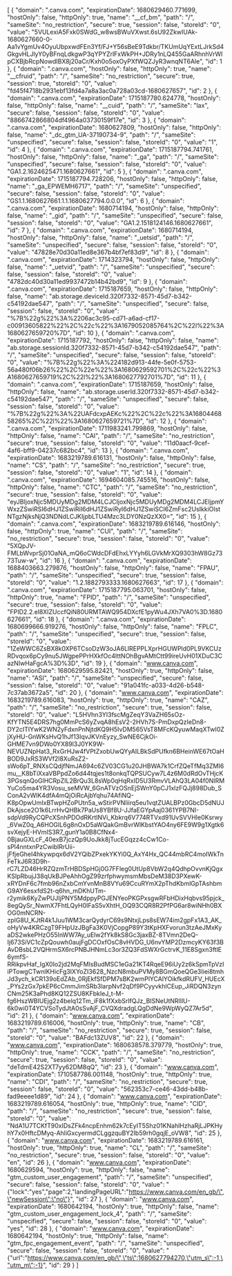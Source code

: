 [
{
    "domain": ".canva.com",
    "expirationDate": 1680629460.771699,
    "hostOnly": false,
    "httpOnly": true,
    "name": "__cf_bm",
    "path": "/",
    "sameSite": "no_restriction",
    "secure": true,
    "session": false,
    "storeId": "0",
    "value": "5VULexiA5Fxk0SWdG_w8wsBWuVXwst.6sU92ZkwIUAk-1680627660-0-Aa1vYgmUv4OyuUbpxwdFEn3Yf/FJ+Y56sBeE9Tdkbr/TKUmUqYExtLJrkSd4GkgvHLJlyY0yBFnqLdkgwP3qYPYZrlFxWkPH+JDRy1nLQ455GaARhnhVrWIpCXBjbRcpNowdIBX8j20aCr/Kxh0o5oxOyPXfWQZJyR3wnqNT6Ale",
    "id": 1
},
{
    "domain": ".canva.com",
    "hostOnly": false,
    "httpOnly": true,
    "name": "__cfruid",
    "path": "/",
    "sameSite": "no_restriction",
    "secure": true,
    "session": true,
    "storeId": "0",
    "value": "fd45f4718b2931ebf13fd4a7a8a3ac0a728a03cd-1680627657",
    "id": 2
},
{
    "domain": ".canva.com",
    "expirationDate": 1715187780.624778,
    "hostOnly": false,
    "httpOnly": false,
    "name": "__cuid",
    "path": "/",
    "sameSite": "lax",
    "secure": false,
    "session": false,
    "storeId": "0",
    "value": "8866742866804df4964a03730159f17e",
    "id": 3
},
{
    "domain": ".canva.com",
    "expirationDate": 1680627809,
    "hostOnly": false,
    "httpOnly": false,
    "name": "_dc_gtm_UA-37190734-9",
    "path": "/",
    "sameSite": "unspecified",
    "secure": false,
    "session": false,
    "storeId": "0",
    "value": "1",
    "id": 4
},
{
    "domain": ".canva.com",
    "expirationDate": 1715187794.741761,
    "hostOnly": false,
    "httpOnly": false,
    "name": "_ga",
    "path": "/",
    "sameSite": "unspecified",
    "secure": false,
    "session": false,
    "storeId": "0",
    "value": "GA1.2.1624625471.1680627661",
    "id": 5
},
{
    "domain": ".canva.com",
    "expirationDate": 1715187794.728206,
    "hostOnly": false,
    "httpOnly": false,
    "name": "_ga_EPWEMH6717",
    "path": "/",
    "sameSite": "unspecified",
    "secure": false,
    "session": false,
    "storeId": "0",
    "value": "GS1.1.1680627661.1.1.1680627794.0.0.0",
    "id": 6
},
{
    "domain": ".canva.com",
    "expirationDate": 1680714194,
    "hostOnly": false,
    "httpOnly": false,
    "name": "_gid",
    "path": "/",
    "sameSite": "unspecified",
    "secure": false,
    "session": false,
    "storeId": "0",
    "value": "GA1.2.1518124146.1680627661",
    "id": 7
},
{
    "domain": ".canva.com",
    "expirationDate": 1680714194,
    "hostOnly": false,
    "httpOnly": false,
    "name": "_uetsid",
    "path": "/",
    "sameSite": "unspecified",
    "secure": false,
    "session": false,
    "storeId": "0",
    "value": "47828e70d30a11ed8e367b4bf7ef83d9",
    "id": 8
},
{
    "domain": ".canva.com",
    "expirationDate": 1714323794,
    "hostOnly": false,
    "httpOnly": false,
    "name": "_uetvid",
    "path": "/",
    "sameSite": "unspecified",
    "secure": false,
    "session": false,
    "storeId": "0",
    "value": "4782dc40d30a11ed9937472b14b42bd9",
    "id": 9
},
{
    "domain": ".canva.com",
    "expirationDate": 1715187659,
    "hostOnly": false,
    "httpOnly": false,
    "name": "ab.storage.deviceId.320f7332-8571-45d7-b342-c54192dae547",
    "path": "/",
    "sameSite": "unspecified",
    "secure": false,
    "session": false,
    "storeId": "0",
    "value": "%7B%22g%22%3A%2206ac3c95-cd71-a6ad-cf17-c00913605822%22%2C%22c%22%3A1679052085764%2C%22l%22%3A1680627659720%7D",
    "id": 10
},
{
    "domain": ".canva.com",
    "expirationDate": 1715187792,
    "hostOnly": false,
    "httpOnly": false,
    "name": "ab.storage.sessionId.320f7332-8571-45d7-b342-c54192dae547",
    "path": "/",
    "sameSite": "unspecified",
    "secure": false,
    "session": false,
    "storeId": "0",
    "value": "%7B%22g%22%3A%224182d913-44fe-5e0f-5753-56a480f06b26%22%2C%22e%22%3A1680629592701%2C%22c%22%3A1680627659719%2C%22l%22%3A1680627792701%7D",
    "id": 11
},
{
    "domain": ".canva.com",
    "expirationDate": 1715187659,
    "hostOnly": false,
    "httpOnly": false,
    "name": "ab.storage.userId.320f7332-8571-45d7-b342-c54192dae547",
    "path": "/",
    "sameSite": "unspecified",
    "secure": false,
    "session": false,
    "storeId": "0",
    "value": "%7B%22g%22%3A%22UAFdcxpAEKc%22%2C%22c%22%3A1680446858265%2C%22l%22%3A1680627659721%7D",
    "id": 12
},
{
    "domain": ".canva.com",
    "expirationDate": 1711983241.799869,
    "hostOnly": false,
    "httpOnly": false,
    "name": "CAI",
    "path": "/",
    "sameSite": "no_restriction",
    "secure": true,
    "session": false,
    "storeId": "0",
    "value": "11d0aacf-9cef-4af6-bff9-04237c682bc4",
    "id": 13
},
{
    "domain": ".canva.com",
    "expirationDate": 1683219789.616131,
    "hostOnly": false,
    "httpOnly": false,
    "name": "CS",
    "path": "/",
    "sameSite": "no_restriction",
    "secure": true,
    "session": false,
    "storeId": "0",
    "value": "1",
    "id": 14
},
{
    "domain": ".canva.com",
    "expirationDate": 1694604085.745516,
    "hostOnly": false,
    "httpOnly": false,
    "name": "CTC",
    "path": "/",
    "sameSite": "no_restriction",
    "secure": true,
    "session": false,
    "storeId": "0",
    "value": "eyJBIjoxNjc5MDUyMDg2MDM4LCJCIjoxNjc5MDUyMDg2MDM4LCJEIjpmYWxzZSwiRSI6dHJ1ZSwiRiI6dHJ1ZSwiRyI6dHJ1ZSwiSCI6ZmFsc2UsIkkiOlstNTgzNjksNjQ3NDNdLCJKIjpbLTU4Mzc3LDY0NzQzXX0=",
    "id": 15
},
{
    "domain": ".canva.com",
    "expirationDate": 1683219789.616146,
    "hostOnly": false,
    "httpOnly": true,
    "name": "CUI",
    "path": "/",
    "sameSite": "no_restriction",
    "secure": true,
    "session": false,
    "storeId": "0",
    "value": "5XQpJV-FMLbWvprSj01OaNA_mQ6oCWdcDFdEhxLYYyh6LGVkMrXQ9303hW8Gz7373Tuw-w",
    "id": 16
},
{
    "domain": ".canva.com",
    "expirationDate": 1688403663.279876,
    "hostOnly": false,
    "httpOnly": false,
    "name": "FPAU",
    "path": "/",
    "sameSite": "unspecified",
    "secure": true,
    "session": false,
    "storeId": "0",
    "value": "1.2.1882793333.1680627663",
    "id": 17
},
{
    "domain": ".canva.com",
    "expirationDate": 1715187795.063701,
    "hostOnly": false,
    "httpOnly": true,
    "name": "FPID",
    "path": "/",
    "sameSite": "unspecified",
    "secure": true,
    "session": false,
    "storeId": "0",
    "value": "FPID2.2.el8XIZUccfQiN80URMTAWQ954DXcfE1pyWu4JXh7VA0%3D.1680627661",
    "id": 18
},
{
    "domain": ".canva.com",
    "expirationDate": 1680699666.919276,
    "hostOnly": false,
    "httpOnly": false,
    "name": "FPLC",
    "path": "/",
    "sameSite": "unspecified",
    "secure": true,
    "session": false,
    "storeId": "0",
    "value": "1ZeWWC6ZsBX8k0XP6TCsoDzW3oJA6LlREPPLXprHGUWPld0PL9VKCUzRDvqox6pCy9nu5JWgpePPrHXkfOc4IttNOhBgvAMtCtt99ireUvH01XDuC3CazNIwHaFgcA%3D%3D",
    "id": 19
},
{
    "domain": "www.canva.com",
    "expirationDate": 1680629595.82421,
    "hostOnly": true,
    "httpOnly": false,
    "name": "ASI",
    "path": "/",
    "sameSite": "unspecified",
    "secure": false,
    "session": false,
    "storeId": "0",
    "value": "91a041fc-a033-4d26-b548-7c37ab3672a5",
    "id": 20
},
{
    "domain": "www.canva.com",
    "expirationDate": 1683219789.616083,
    "hostOnly": true,
    "httpOnly": true,
    "name": "CAZ",
    "path": "/",
    "sameSite": "no_restriction",
    "secure": true,
    "session": false,
    "storeId": "0",
    "value": "L5HVhn3YI3fscMgZeqY3VaZH65sOz-KfYTN5E4DRS7hg0MmPcS6yZvqA8hEsV2-2HVh7S-PmDxpQzIeDn8-DY2cITIYwK2WN2yFdxnPnNjtdKQ9H5IvDM565VsT8MFcKQyuwMaqXTwI0ZjXyHU-GnWKsHvQ1hJf13IqvJKVnEyzy_SwNE6CjkOi-GHME7vn9DWo0YX89l3J0YK9W-NEVUZNpHat3_RxGrHJw4fVPtZxobUwQYyAILBkSdPUfkn6BHeinWE67tOaHBOD9JxRS3WVf2l8XuRsZ2-sWo6pT_RNXsCQdjfNmJA694c6ZV03CG1u20JHBWA7k1CrfZQeTfMq3ZMI6mu__K8bTiXxaVBPpdZo6d44tqjes1t8onkqTQPSUCyw7L4z6M0dRdOvTHjcK3PGsqnQoGlHCRpZIL2BrQu3L8sWp0qHqRxID5U3RmvVLAhQ3LA04f0NIRMYuCo5ma4YR3Vosu_seMVW_6GnATVzOSnEjSWnY0pCJ1xlzFQJj898Dub_SConA2vWlK4dfA4mQjOiRcAjbYqhu74AfiNQ-K8pOpwUmIxBTwpHZoPUtn5a_wStirPVNIiirq5eu1vqtZUALBPz0GbcD5dNUJDkAjsce2O1k6LrrHvQHBk7PaUs8YBf8U-JJfaEGYpAaj0361YPB7NI-sdpVd9RyCQPcXSnhPDOdRKrtlNVi_Kbkrq6V774RTVxd91UvSVVHIe0Ksrwy_6VwZ0q_A6HOGIL6g8nOxD5aWQakGmBvrWlKbstYAO4ny6FE9W9g1Xgtk6svXejyE-HVmIS3R7_gunY1a0B8CfNx4-0BjauGXLcF_40exB7jczQp9UoJkk8jTucEGqzz4cCw1Co-sPl4nntxnPzCwiblRrUii-jFfjeGheI4hkywpqx6dV2YQibZPxekYKYi0Q_AxY4Hx_QC44mbRC4moIWkTnFeTkJ6R3D9h-rC7LZD46HrRZQzmTrHBDSpHGj0G7FFleg0UtUp8VbW2q4QdhpOvvnKjQgxKSIpRbujJ38qUkBJPeAhhOgZ99zrfphwymsmMbsDeM38D3PXewK-xRYDnF6c7fmb96nZxbCmYvnMnB8VYu69CcuRYmX2pThdKbmlGpTAshbmG9AY6esxfdS2t-q6hn_mDKhUTm-r2ymik6KyZwPUJIjPNY5MdppyPGJENYeoPKGPxsgwRFbHDixHqbvs95pjck_8egQySr_NwmX7FhtLQyH0IFaS5vXhtH_OQ93CQR8R2PfPG6ar8wiNHh0BXOG0mNCRN-zplG8U_KJtR4k1Juu1WM3carQydyrC69s9NtxjLps8sEW74im2gpFx1A3_AK_oHyVw4KRCzgT9FHpUzJBgFa3K0VjCopgP89Y3tKpHXFvorun3tzAeJMxKyaDS2wkePHzO55InWW7Ay_uElw2fYk8kS8Gc3jaxBZ-8TVmn2DeQ-Ij673SiVC1cZpQouwh0aujFgDCOxfOsC8vHVDG_U6nvYMP2DzmcyKY63f3BAvDBsbL2VQHrmSX6rcPNBJHNmLc3or3ZQ3FdSWXrGctrvK_11E8Sgxn3ftlE6ymfS-RRikpvHaf_IgX0Io2jd2MqFMlsBudMSC1eGa21KT4RqeE96iUy2z6kSpmTpVzIiPTowgCTwnlKHicFg3IXYoZI3628_NzcN8mbuPVMy8BGmQoeQGe3Iiei8tmhJd3ych_kCR139oEdZAb_0RjEkfSfDPM7sBK2wmPlYCAlYOikfkdRUFV_HUEcX_PYs2zGx7pkEP6cCmmJimSRb3larpNvf2qDf9PCyyvkhlCEup_JiRDQN3zynCNm25K3aPhd8KQ12ZSU8KFbkIeJ_t-M-fg6HszWBIUEjg2z4belq12Tm_iF8k1fXxbSrlfQJz_BISNeUtNRlIlU-6k0wi0T4YCVSoTydJtA0sSvAjF_CVQXdradgLQgDdNe9WpWyQZ7Ar5d",
    "id": 21
},
{
    "domain": "www.canva.com",
    "expirationDate": 1683219789.616006,
    "hostOnly": true,
    "httpOnly": true,
    "name": "CB",
    "path": "/",
    "sameSite": "no_restriction",
    "secure": true,
    "session": false,
    "storeId": "0",
    "value": "BAFdc13ZUV8",
    "id": 22
},
{
    "domain": "www.canva.com",
    "expirationDate": 1680638578.379779,
    "hostOnly": true,
    "httpOnly": true,
    "name": "CCK",
    "path": "/",
    "sameSite": "no_restriction",
    "secure": true,
    "session": false,
    "storeId": "0",
    "value": "deTdmE42S2XT7yy62DM8qQ",
    "id": 23
},
{
    "domain": "www.canva.com",
    "expirationDate": 1710587786.001148,
    "hostOnly": true,
    "httpOnly": true,
    "name": "CDI",
    "path": "/",
    "sameSite": "no_restriction",
    "secure": true,
    "session": false,
    "storeId": "0",
    "value": "562353c7-ce46-43dd-b48b-fad9eeee1d89",
    "id": 24
},
{
    "domain": "www.canva.com",
    "expirationDate": 1683219789.616054,
    "hostOnly": true,
    "httpOnly": true,
    "name": "CID",
    "path": "/",
    "sameSite": "no_restriction",
    "secure": true,
    "session": false,
    "storeId": "0",
    "value": "NdA1U7TCKfT90xIDsZFk4ncpEnhm62k7cEyIT5Shz01KNahlHzhaRjLJPKHyhY7x0HftcDMyq-AhliGxcyermdCLggzquBY2Ib59rh0gqjE_oVW8",
    "id": 25
},
{
    "domain": "www.canva.com",
    "expirationDate": 1683219789.616161,
    "hostOnly": true,
    "httpOnly": true,
    "name": "CL",
    "path": "/",
    "sameSite": "no_restriction",
    "secure": true,
    "session": false,
    "storeId": "0",
    "value": "en",
    "id": 26
},
{
    "domain": "www.canva.com",
    "expirationDate": 1680629594,
    "hostOnly": true,
    "httpOnly": false,
    "name": "gtm_custom_user_engagement",
    "path": "/",
    "sameSite": "unspecified",
    "secure": false,
    "session": false,
    "storeId": "0",
    "value": "{\"lock\":\"yes\",\"page\":2,\"landingPageURL\":\"https://www.canva.com/en_gb/\",\"newSession\":\"no\"}",
    "id": 27
},
{
    "domain": "www.canva.com",
    "expirationDate": 1680642194,
    "hostOnly": true,
    "httpOnly": false,
    "name": "gtm_custom_user_engagement_lock_4",
    "path": "/",
    "sameSite": "unspecified",
    "secure": false,
    "session": false,
    "storeId": "0",
    "value": "yes",
    "id": 28
},
{
    "domain": "www.canva.com",
    "expirationDate": 1680642194,
    "hostOnly": true,
    "httpOnly": false,
    "name": "gtm_fpc_engagement_event",
    "path": "/",
    "sameSite": "unspecified",
    "secure": false,
    "session": false,
    "storeId": "0",
    "value": "{\"url\":\"https://www.canva.com/en_gb/\",\"ts\":1680627794270,\"utm_s\":-1,\"utm_m\":-1}",
    "id": 29
}
]
